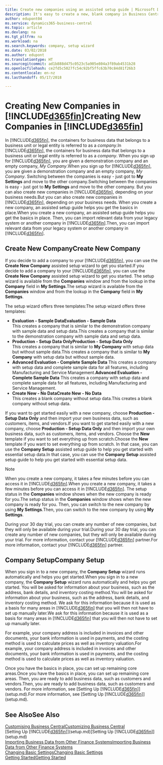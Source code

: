 ```yaml
---
title: Create new companies using an assisted setup guide | Microsoft Docs
description: It's easy to create a new, blank company in Business Central. An assisted setup guide helps you through the steps, and you can import your existing business data.
author: edupont04
ms.service: dynamics365-business-central
ms.topic: article
ms.devlang: na
ms.tgt_pltfrm: na
ms.workload: na
ms.search.keywords: company, setup wizard
ms.date: 03/02/2018
ms.author: edupont
ms.translationtype: HT
ms.sourcegitcommit: ad1b888d475c0523c5a905e804a3f89ab4531b28
ms.openlocfilehash: ce2fd5c5027fc54c92bf5ffc63b70c84d81f26b3
ms.contentlocale: en-nz
ms.lasthandoff: 05/17/2018

---
```

# <a name="creating-new-companies-in-included365finincludesd365finmdmd"></a><span data-ttu-id="63aeb-104">Creating New Companies in [!INCLUDE[d365fin](includes/d365fin_md.md)]</span><span class="sxs-lookup"><span data-stu-id="63aeb-104">Creating New Companies in [!INCLUDE[d365fin](includes/d365fin_md.md)]</span></span>
<span data-ttu-id="63aeb-105">In [!INCLUDE[d365fin](includes/d365fin_md.md)], the containers for business data that belongs to a business unit or legal entity is referred to as a *company*.</span><span class="sxs-lookup"><span data-stu-id="63aeb-105">In [!INCLUDE[d365fin](includes/d365fin_md.md)], the containers for business data that belongs to a business unit or legal entity is referred to as a *company*.</span></span> <span data-ttu-id="63aeb-106">When you sign up for [!INCLUDE[d365fin](includes/d365fin_md.md)], you are given a demonstration company and an empty company, *My Company*.</span><span class="sxs-lookup"><span data-stu-id="63aeb-106">When you sign up for [!INCLUDE[d365fin](includes/d365fin_md.md)], you are given a demonstration company and an empty company, *My Company*.</span></span> <span data-ttu-id="63aeb-107">Switching between the companies is easy - just got to **My Settings** and move to the other company.</span><span class="sxs-lookup"><span data-stu-id="63aeb-107">Switching between the companies is easy - just got to **My Settings** and move to the other company.</span></span> <span data-ttu-id="63aeb-108">But you can also create new companies in [!INCLUDE[d365fin](includes/d365fin_md.md)], depending on your business needs.</span><span class="sxs-lookup"><span data-stu-id="63aeb-108">But you can also create new companies in [!INCLUDE[d365fin](includes/d365fin_md.md)], depending on your business needs.</span></span> <span data-ttu-id="63aeb-109">When you create a new company, an assisted setup guide helps you get the basics in place.</span><span class="sxs-lookup"><span data-stu-id="63aeb-109">When you create a new company, an assisted setup guide helps you get the basics in place.</span></span> <span data-ttu-id="63aeb-110">Then, you can import relevant data from your legacy system or another company in [!INCLUDE[d365fin](includes/d365fin_md.md)].</span><span class="sxs-lookup"><span data-stu-id="63aeb-110">Then, you can import relevant data from your legacy system or another company in [!INCLUDE[d365fin](includes/d365fin_md.md)].</span></span>  

## <a name="create-new-company"></a><span data-ttu-id="63aeb-111">Create New Company</span><span class="sxs-lookup"><span data-stu-id="63aeb-111">Create New Company</span></span>
<span data-ttu-id="63aeb-112">If you decide to add a company to your [!INCLUDE[d365fin](includes/d365fin_md.md)], you can use the **Create New Company** assisted setup wizard to get you started.</span><span class="sxs-lookup"><span data-stu-id="63aeb-112">If you decide to add a company to your [!INCLUDE[d365fin](includes/d365fin_md.md)], you can use the **Create New Company** assisted setup wizard to get you started.</span></span> <span data-ttu-id="63aeb-113">The setup wizard is available from the **Companies** window and from the lookup in the **Company** field in **My Settings**.</span><span class="sxs-lookup"><span data-stu-id="63aeb-113">The setup wizard is available from the **Companies** window and from the lookup in the **Company** field in **My Settings**.</span></span>  

<span data-ttu-id="63aeb-114">The setup wizard offers three templates:</span><span class="sxs-lookup"><span data-stu-id="63aeb-114">The setup wizard offers three templates:</span></span>

-   <span data-ttu-id="63aeb-115">**Evaluation - Sample Data**</span><span class="sxs-lookup"><span data-stu-id="63aeb-115">**Evaluation - Sample Data**</span></span>  
    <span data-ttu-id="63aeb-116">This creates a company that is similar to the demonstration company with sample data and setup data.</span><span class="sxs-lookup"><span data-stu-id="63aeb-116">This creates a company that is similar to the demonstration company with sample data and setup data.</span></span>  
-   <span data-ttu-id="63aeb-117">**Production - Setup Data Only**</span><span class="sxs-lookup"><span data-stu-id="63aeb-117">**Production - Setup Data Only**</span></span>  
    <span data-ttu-id="63aeb-118">This creates a company that is similar to **My Company** with setup data but without sample data.</span><span class="sxs-lookup"><span data-stu-id="63aeb-118">This creates a company that is similar to **My Company** with setup data but without sample data.</span></span>
-   <span data-ttu-id="63aeb-119">**Advanced Evaluation - Complete Sample Data** This creates a company with setup data and complete sample data for all features, including Manufacturing and Service Management.</span><span class="sxs-lookup"><span data-stu-id="63aeb-119">**Advanced Evaluation - Complete Sample Data** This creates a company with setup data and complete sample data for all features, including Manufacturing and Service Management.</span></span>
-   <span data-ttu-id="63aeb-120">**Create New - No Data**</span><span class="sxs-lookup"><span data-stu-id="63aeb-120">**Create New - No Data**</span></span>  
    <span data-ttu-id="63aeb-121">This creates a blank company without setup data.</span><span class="sxs-lookup"><span data-stu-id="63aeb-121">This creates a blank company without setup data.</span></span>  

<span data-ttu-id="63aeb-122">If you want to get started easily with a new company, choose **Production - Setup Data Only** and then import your own business data, such as customers, items, and vendors.</span><span class="sxs-lookup"><span data-stu-id="63aeb-122">If you want to get started easily with a new company, choose **Production - Setup Data Only** and then import your own business data, such as customers, items, and vendors.</span></span> <span data-ttu-id="63aeb-123">Choose the **New** template if you want to set everything up from scratch.</span><span class="sxs-lookup"><span data-stu-id="63aeb-123">Choose the **New** template if you want to set everything up from scratch.</span></span> <span data-ttu-id="63aeb-124">In that case, you can use the **Company Setup** assisted setup guide to help you get started with essential setup data.</span><span class="sxs-lookup"><span data-stu-id="63aeb-124">In that case, you can use the **Company Setup** assisted setup guide to help you get started with essential setup data.</span></span>  

> [!NOTE]  
>   <span data-ttu-id="63aeb-125">When you create a new company, it takes a few minutes before you can access it in [!INCLUDE[d365fin](includes/d365fin_md.md)].</span><span class="sxs-lookup"><span data-stu-id="63aeb-125">When you create a new company, it takes a few minutes before you can access it in [!INCLUDE[d365fin](includes/d365fin_md.md)].</span></span> <span data-ttu-id="63aeb-126">The setup status in the **Companies** window shows when the new company is ready for you.</span><span class="sxs-lookup"><span data-stu-id="63aeb-126">The setup status in the **Companies** window shows when the new company is ready for you.</span></span> <span data-ttu-id="63aeb-127">Then, you can switch to the new company by using **My Settings**.</span><span class="sxs-lookup"><span data-stu-id="63aeb-127">Then, you can switch to the new company by using **My Settings**.</span></span>  

<span data-ttu-id="63aeb-128">During your 30 day trial, you can create any number of new companies, but they will only be available during your trial.</span><span class="sxs-lookup"><span data-stu-id="63aeb-128">During your 30 day trial, you can create any number of new companies, but they will only be available during your trial.</span></span> <span data-ttu-id="63aeb-129">For more information, contact your [!INCLUDE[d365fin](includes/d365fin_md.md)] partner.</span><span class="sxs-lookup"><span data-stu-id="63aeb-129">For more information, contact your [!INCLUDE[d365fin](includes/d365fin_md.md)] partner.</span></span>  

## <a name="company-setup"></a><span data-ttu-id="63aeb-130">Company Setup</span><span class="sxs-lookup"><span data-stu-id="63aeb-130">Company Setup</span></span>
<span data-ttu-id="63aeb-131">When you sign in to a new company, the **Company Setup** wizard runs automatically and helps you get started.</span><span class="sxs-lookup"><span data-stu-id="63aeb-131">When you sign in to a new company, the **Company Setup** wizard runs automatically and helps you get started.</span></span> <span data-ttu-id="63aeb-132">You will be asked for information about your business, such as the address, bank details, and inventory costing method.</span><span class="sxs-lookup"><span data-stu-id="63aeb-132">You will be asked for information about your business, such as the address, bank details, and inventory costing method.</span></span> <span data-ttu-id="63aeb-133">We ask for this information because it is used as a basis for many areas in [!INCLUDE[d365fin](includes/d365fin_md.md)] that you will then not have to set up manually later.</span><span class="sxs-lookup"><span data-stu-id="63aeb-133">We ask for this information because it is used as a basis for many areas in [!INCLUDE[d365fin](includes/d365fin_md.md)] that you will then not have to set up manually later.</span></span>  

<span data-ttu-id="63aeb-134">For example, your company address is included in invoices and other documents, your bank information is used in payments, and the costing method is used to calculate prices as well as inventory valuation.</span><span class="sxs-lookup"><span data-stu-id="63aeb-134">For example, your company address is included in invoices and other documents, your bank information is used in payments, and the costing method is used to calculate prices as well as inventory valuation.</span></span>  

<span data-ttu-id="63aeb-135">Once you have the basics in place, you can set up remaining core areas.</span><span class="sxs-lookup"><span data-stu-id="63aeb-135">Once you have the basics in place, you can set up remaining core areas.</span></span> <span data-ttu-id="63aeb-136">Then, you are ready to add business data, such as customers and vendors.</span><span class="sxs-lookup"><span data-stu-id="63aeb-136">Then, you are ready to add business data, such as customers and vendors.</span></span> <span data-ttu-id="63aeb-137">For more information, see [Setting Up [!INCLUDE[d365fin](includes/d365fin_md.md)]](setup.md).</span><span class="sxs-lookup"><span data-stu-id="63aeb-137">For more information, see [Setting Up [!INCLUDE[d365fin](includes/d365fin_md.md)]](setup.md).</span></span>  

## <a name="see-also"></a><span data-ttu-id="63aeb-138">See Also</span><span class="sxs-lookup"><span data-stu-id="63aeb-138">See Also</span></span>
[<span data-ttu-id="63aeb-139">Customising Business Central</span><span class="sxs-lookup"><span data-stu-id="63aeb-139">Customizing Business Central</span></span>](ui-customizing-overview.md)  
<span data-ttu-id="63aeb-140">[Setting Up [!INCLUDE[d365fin](includes/d365fin_md.md)]](setup.md)</span><span class="sxs-lookup"><span data-stu-id="63aeb-140">[Setting Up [!INCLUDE[d365fin](includes/d365fin_md.md)]](setup.md)</span></span>  
[<span data-ttu-id="63aeb-141">Importing Business Data from Other Finance Systems</span><span class="sxs-lookup"><span data-stu-id="63aeb-141">Importing Business Data from Other Finance Systems</span></span>](across-import-data-configuration-packages.md)  
[<span data-ttu-id="63aeb-142">Changing Basic Settings</span><span class="sxs-lookup"><span data-stu-id="63aeb-142">Changing Basic Settings</span></span>](ui-change-basic-settings.md)  
[<span data-ttu-id="63aeb-143">Getting Started</span><span class="sxs-lookup"><span data-stu-id="63aeb-143">Getting Started</span></span>](product-get-started.md)  

